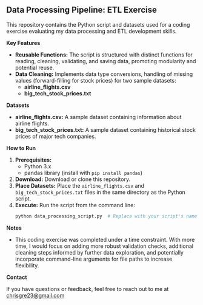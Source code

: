 
## Data Processing Pipeline: ETL Exercise 

This repository contains the Python script and datasets used for a coding exercise evaluating my data processing and ETL development skills.

**Key Features**

* **Reusable Functions:** The script is structured with distinct functions for reading, cleaning, validating, and saving data, promoting modularity and potential reuse.
* **Data Cleaning:**  Implements data type conversions, handling of missing values (forward-filling for stock prices) for two sample datasets:
    * **airline_flights.csv**
    * **big_tech_stock_prices.txt**

**Datasets** 

* **airline_flights.csv:** A sample dataset containing information about airline flights.
* **big_tech_stock_prices.txt:** A sample dataset containing historical stock prices of major tech companies.

**How to Run**

1. **Prerequisites:**  
    * Python 3.x 
    * pandas library (install with `pip install pandas`) 
2. **Download:** Download or clone this repository.
3. **Place Datasets:** Place the `airline_flights.csv` and `big_tech_stock_prices.txt` files in the same directory as the Python script.  
4. **Execute:** Run the script from the command line:
   ```bash
   python data_processing_script.py  # Replace with your script's name
    ```

**Notes**

* This coding exercise was completed under a time constraint. With more time, I would focus on adding more robust validation checks, additional cleaning steps informed by further data exploration, and potentially incorporate command-line arguments for file paths to increase flexibility.  

**Contact**

If you have questions or feedback, feel free to reach out to me at chrisgre23@gmail.com
 

 
